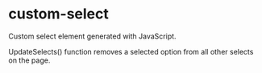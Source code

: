 # custom-select
Custom select element generated with JavaScript.

UpdateSelects() function removes a selected option from all other selects on the page.

